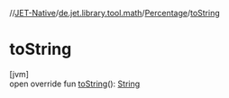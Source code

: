 //[JET-Native](../../../index.md)/[de.jet.library.tool.math](../index.md)/[Percentage](index.md)/[toString](to-string.md)

# toString

[jvm]\
open override fun [toString](to-string.md)(): [String](https://kotlinlang.org/api/latest/jvm/stdlib/kotlin/-string/index.html)
